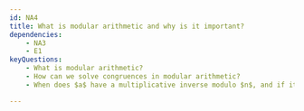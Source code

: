 ```yaml
---
id: NA4
title: What is modular arithmetic and why is it important?
dependencies: 
    - NA3
    - E1
keyQuestions:
    - What is modular arithmetic?
    - How can we solve congruences in modular arithmetic?
    - When does $a$ have a multiplicative inverse modulo $n$, and if it has one then how can we find it?

---
```

